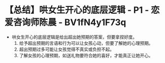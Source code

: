 # 【总结】哄女生开心的底层逻辑 - P1 - 恋爱咨询师陈晨 - BV1fN4y1F73q

-   哄女生开心的底层逻辑是给出超出她预期的答案，但要拿捏好度。
    1.  给予超出预期的言语和行为可以让女孩心动，但要了解她的心理预期。
    2.  超出预期过多可能让女孩觉得不真实或负担不起。
    3.  了解女孩的心理预期，如送礼物要符合她的喜好，才能真正让她开心。